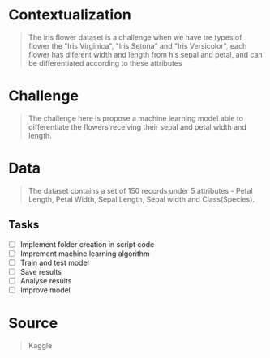 # Contextualization
> The iris flower dataset is a challenge when we have tre types of flower the "Iris Virginica", "Iris Setona" and "Iris Versicolor", each flower has diferent width and length from his sepal and petal, and can be differentiated according to these attributes

# Challenge
> The challenge here is propose a machine learning model able to differentiate the flowers receiving their sepal and petal width and length. 

# Data
> The dataset contains a set of 150 records under 5 attributes - Petal Length, Petal Width, Sepal Length, Sepal width and Class(Species).

## Tasks
- [ ] Implement folder creation in script code
- [ ] Imprement machine learning algorithm
- [ ] Train and test model
- [ ] Save results
- [ ] Analyse results
- [ ] Improve model

# Source
> Kaggle